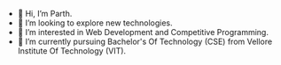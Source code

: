- 👋 Hi, I’m Parth.
- 💞️ I’m looking to explore new technologies.
- 👀 I’m interested in Web Development and Competitive Programming.
- 🌱 I’m currently pursuing Bachelor's Of Technology (CSE) from Vellore Institute Of Technology (VIT).


<!---
parth375/parth375 is a ✨ special ✨ repository because its `README.md` (this file) appears on your GitHub profile.
You can click the Preview link to take a look at your changes.
--->

